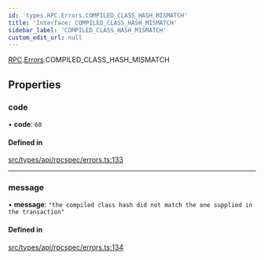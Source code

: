 ```yaml
---
id: 'types.RPC.Errors.COMPILED_CLASS_HASH_MISMATCH'
title: 'Interface: COMPILED_CLASS_HASH_MISMATCH'
sidebar_label: 'COMPILED_CLASS_HASH_MISMATCH'
custom_edit_url: null
---
```


[RPC](../namespaces/types.RPC.md).[Errors](../namespaces/types.RPC.Errors.md).COMPILED_CLASS_HASH_MISMATCH

## Properties

### code

• **code**: `60`

#### Defined in

[src/types/api/rpcspec/errors.ts:133](https://github.com/starknet-io/starknet.js/blob/v5.24.2/src/types/api/rpcspec/errors.ts#L133)

---

### message

• **message**: `"the compiled class hash did not match the one supplied in the transaction"`

#### Defined in

[src/types/api/rpcspec/errors.ts:134](https://github.com/starknet-io/starknet.js/blob/v5.24.2/src/types/api/rpcspec/errors.ts#L134)
